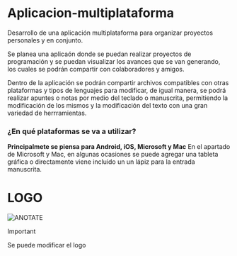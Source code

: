 # Aplicacion-multiplataforma
Desarrollo de una aplicación multiplataforma para organizar proyectos personales y en conjunto. 

Se planea una aplicaón donde se puedan realizar proyectos de programación y se puedan visualizar los avances que se van generando, los cuales se podrán compartir con colaboradores y amigos.

Dentro de la aplicación se podrán compartir archivos compatibles con otras plataformas y tipos de lenguajes para modificar, de igual manera, se podrá realizar apuntes o notas por medio del teclado o manuscrita, permitiendo la modificación de los mismos y la modificación del texto con una gran variedad de herrramientas. 

### ¿En qué plataformas se va a utilizar?
**Principalmete se piensa para Android, iOS, Microsoft y Mac**
En el apartado de Microsoft y Mac, en algunas ocasiones se puede agregar una tableta gráfica o directamente viene incluido un un lápiz para la entrada manuscrita.

# LOGO

![ANOTATE](https://github.com/user-attachments/assets/b62c875b-9d79-41e5-99b0-fc3610f85567)

>[!IMPORTANT]
>Se puede modificar el logo



